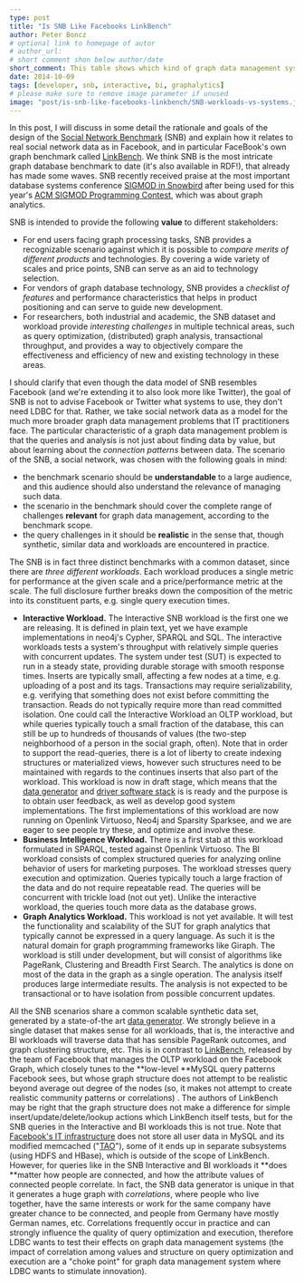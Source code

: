 ```yaml
---
type: post
title: "Is SNB Like Facebooks LinkBench"
author: Peter Boncz
# optional link to homepage of autor
# author_url: 
# short comment shon below author/date
short_comment: This table shows which kind of graph data management system might be tested for the three different  SNB workloads.
date: 2014-10-09
tags: [developer, snb, interactive, bi, graphalytics]
# please make sure to remove image parameter if unused
image: "post/is-snb-like-facebooks-linkbench/SNB-workloads-vs-systems.jpg" 
---
```


In this post, I will discuss in some detail the rationale and goals of
the design of the [Social Network Benchmark](/benchmarks/snb) (SNB) and explain how it relates to real social network data
as in Facebook, and in particular FaceBook's own graph benchmark
called [LinkBench](https://www.facebook.com/notes/facebook-engineering/linkbench-a-database-benchmark-for-the-social-graph/10151391496443920). We
think SNB is the most intricate graph database benchmark to date (it's
also available in RDF!), that already has made some waves. SNB recently
received praise at the most important database systems
conference [SIGMOD in Snowbird](http://www.sigmod2014.org/) after being
used for this year's [ACM SIGMOD Programming Contest](http://www.cs.albany.edu/~sigmod14contest/), which was about graph analytics. 

SNB is intended to provide the following **value** to different
stakeholders:

* For end users facing graph processing tasks, SNB provides a
recognizable scenario against which it is possible to *compare merits of different products* and technologies.  By covering a wide variety of
scales and price points, SNB can serve as an aid to technology
selection.
* For vendors of graph database technology, SNB provides a *checklist of
features* and performance characteristics that helps in product
positioning and can serve to guide new development.
* For researchers, both industrial and academic, the SNB dataset and
workload provide *interesting challenges* in multiple technical areas,
such as query optimization, (distributed) graph analysis, transactional
throughput, and provides a way to objectively compare the effectiveness
and efficiency of new and existing technology in these areas.

I should clarify that even though the data model of SNB resembles
Facebook (and we're extending it to also look more like Twitter), the
goal of SNB is not to advise Facebook or Twitter what systems to use,
they don't need LDBC for that. Rather, we take social network data as a
model for the much more broader graph data management problems that IT
practitioners face. The particular characteristic of a graph data
management problem is that the queries and analysis is not just about
finding data by value, but about learning about the *connection
patterns* between data. The scenario of the SNB, a social network, was
chosen with the following goals in mind:

* the benchmark scenario should be **understandable** to a large
audience, and this audience should also understand the relevance of
managing such data.
* the scenario in the benchmark should cover the complete range of
challenges **relevant** for graph data management, according to the
benchmark scope.
* the query challenges in it should be **realistic** in the sense that,
though synthetic, similar data and workloads are encountered in
practice.

The SNB is in fact three distinct benchmarks with a common dataset,
since there are *three different workloads*. Each workload produces a
single metric for performance at the given scale and a price/performance
metric at the scale.  The full disclosure further breaks down the
composition of the metric into its constituent parts, e.g. single query
execution times.

* **Interactive Workload.**  The Interactive SNB workload is the first one
we are releasing. It is defined in plain text, yet we have example
implementations in neo4j's Cypher, SPARQL and SQL. The interactive
workloads tests a system's throughput with relatively simple queries
with concurrent updates.  The system under test (SUT) is expected to run
in a steady state, providing durable storage with smooth response
times.  Inserts are typically small, affecting a few nodes at a time,
e.g. uploading of a post and its tags.  Transactions may require
serializability, e.g. verifying that something does not exist before
committing the transaction.   Reads do not typically require more than
read committed isolation. One could call the Interactive Workload an
OLTP workload, but while queries typically touch a small fraction of the
database, this can still be up to hundreds of thousands of values (the
two-step neighborhood of a person in the social graph, often). Note that
in order to support the read-queries, there is a lot of liberty to
create indexing structures or materialized views, however such
structures need to be maintained with regards to the continues inserts
that also part of the workload. This workload is now in draft stage,
which means that
the [data generator](https://github.com/ldbc/ldbc_socialnet_bm/tree/master/ldbc_socialnet_dbgen) and  [driver software stack](https://github.com/ldbc/ldbc_driver) is is ready and the purpose is to obtain user feedback, as well
as develop good system implementations.  The first implementations of
this workload are now running on Openlink Virtuoso, Neo4j and Sparsity
Sparksee, and we are eager to see people try these, and optimize and
involve these.
* **Business Intelligence Workload.** There is a first stab at this
workload formulated in SPARQL, tested against Openlink Virtuoso. The BI
workload consists of complex structured queries for analyzing online
behavior of users for marketing purposes.  The workload stresses query
execution and optimization. Queries typically touch a large fraction of
the data and do not require repeatable read.  The queries will be
concurrent with trickle load (not out yet). Unlike the interactive
workload, the queries touch more data as the database grows.
* **Graph Analytics Workload.** This workload is not yet available. It
will test the functionality and scalability of the SUT for graph
analytics that typically cannot be expressed in a query language. As
such it is the natural domain for graph programming frameworks like
Giraph. The workload is still under development, but will consist of
algorithms like PageRank, Clustering and Breadth First Search. The
analytics is done on most of the data in the graph as a single
operation.  The analysis itself produces large intermediate results. 
The analysis is not expected to be transactional or to have isolation
from possible concurrent updates.

All the SNB scenarios share a common scalable synthetic data set,
generated by a state-of-the
art [data generator](https://github.com/ldbc/ldbc_socialnet_bm/tree/master/ldbc_socialnet_dbgen). We strongly believe in a single dataset that makes sense for
all workloads, that is, the interactive and BI workloads will traverse
data that has sensible PageRank outcomes, and graph clustering
structure, etc. This is in contrast
to [LinkBench](http://people.cs.uchicago.edu/~tga/pubs/sigmod-linkbench-2013.pdf),
released by the team of Facebook that manages the OLTP workload on the
Facebook Graph, which closely tunes to the **low-level **MySQL query
patterns Facebook sees, but whose graph structure does not attempt to be
realistic beyond average out degree of the nodes (so, it makes not
attempt to create realistic community patterns or correlations) . The
authors of LinkBench may be right that  the graph structure does not
make a difference for simple insert/update/delete/lookup actions which
LinkBench itself tests, but for the SNB queries in the Interactive and
BI workloads this is not true. Note
that [Facebook's IT infrastructure](http://borthakur.com/ftp/sigmod2013.pdf) does not store all user data in MySQL and its modified
memcached
("[TAO](http://www.cs.cmu.edu/~pavlo/courses/fall2013/static/papers/11730-atc13-bronson.pdf)"),
some of it ends up in separate subsystems (using HDFS and HBase), which
is outside of the scope of LinkBench. However, for queries like in the
SNB Interactive and BI workloads it **does **matter how people are
connected, and how the attribute values  of connected people correlate.
In fact, the SNB data generator is unique in that it generates a huge
graph with *correlations*, where people who live together, have the same
interests or work for the same company have greater chance to be
connected, and people from Germany have mostly German names, etc.
Correlations frequently occur in practice and can strongly influence the
quality of query optimization and execution, therefore LDBC wants to
test their effects on graph data management systems (the impact of
correlation among values and structure on query optimization and execution are a "choke point" for graph data management system where LDBC wants to stimulate innovation).
